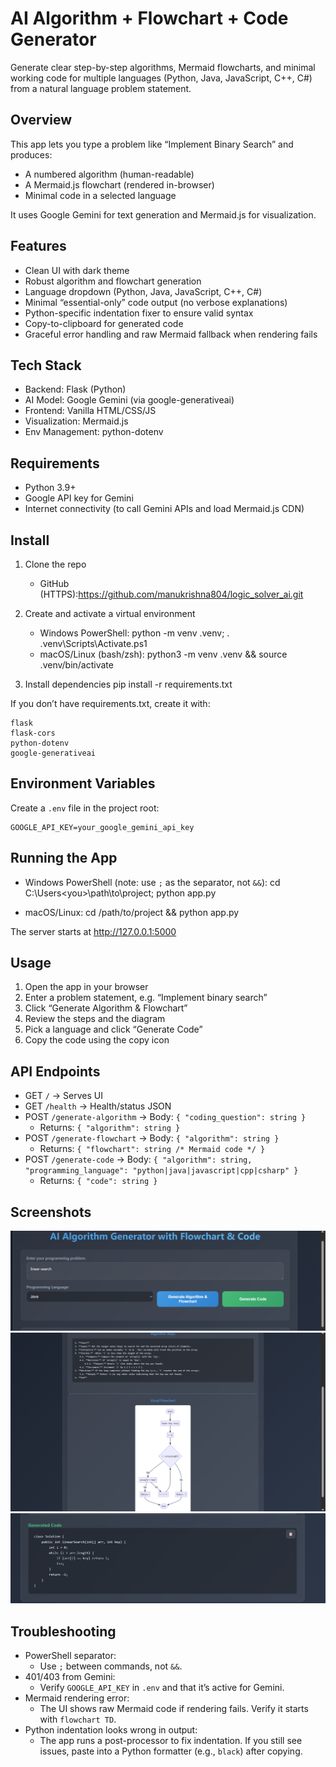 AI Algorithm + Flowchart + Code Generator
========================================

Generate clear step-by-step algorithms, Mermaid flowcharts, and minimal working code for multiple languages (Python, Java, JavaScript, C++, C#) from a natural language problem statement.

Overview
--------
This app lets you type a problem like “Implement Binary Search” and produces:
- A numbered algorithm (human-readable)
- A Mermaid.js flowchart (rendered in-browser)
- Minimal code in a selected language

It uses Google Gemini for text generation and Mermaid.js for visualization.

Features
--------
- Clean UI with dark theme
- Robust algorithm and flowchart generation
- Language dropdown (Python, Java, JavaScript, C++, C#)
- Minimal “essential-only” code output (no verbose explanations)
- Python-specific indentation fixer to ensure valid syntax
- Copy-to-clipboard for generated code
- Graceful error handling and raw Mermaid fallback when rendering fails

Tech Stack
---------
- Backend: Flask (Python)
- AI Model: Google Gemini (via google-generativeai)
- Frontend: Vanilla HTML/CSS/JS
- Visualization: Mermaid.js
- Env Management: python-dotenv

Requirements
------------
- Python 3.9+
- Google API key for Gemini
- Internet connectivity (to call Gemini APIs and load Mermaid.js CDN)

Install
-------
1) Clone the repo
   - GitHub (HTTPS):https://github.com/manukrishna804/logic_solver_ai.git

2) Create and activate a virtual environment
   - Windows PowerShell:
     python -m venv .venv; . .venv\Scripts\Activate.ps1
   - macOS/Linux (bash/zsh):
     python3 -m venv .venv && source .venv/bin/activate

3) Install dependencies
   pip install -r requirements.txt

If you don’t have requirements.txt, create it with:
```
flask
flask-cors
python-dotenv
google-generativeai
```

Environment Variables
---------------------
Create a `.env` file in the project root:
```
GOOGLE_API_KEY=your_google_gemini_api_key
```

Running the App
---------------
- Windows PowerShell (note: use `;` as the separator, not `&&`):
  cd C:\Users\<you>\path\to\project; python app.py

- macOS/Linux:
  cd /path/to/project && python app.py

The server starts at http://127.0.0.1:5000

Usage
-----
1) Open the app in your browser
2) Enter a problem statement, e.g. “Implement binary search”
3) Click “Generate Algorithm & Flowchart”
4) Review the steps and the diagram
5) Pick a language and click “Generate Code”
6) Copy the code using the copy icon

API Endpoints
-------------
- GET `/` → Serves UI
- GET `/health` → Health/status JSON
- POST `/generate-algorithm` → Body: `{ "coding_question": string }`
  - Returns: `{ "algorithm": string }`
- POST `/generate-flowchart` → Body: `{ "algorithm": string }`
  - Returns: `{ "flowchart": string /* Mermaid code */ }`
- POST `/generate-code` → Body: `{ "algorithm": string, "programming_language": "python|java|javascript|cpp|csharp" }`
  - Returns: `{ "code": string }`

Screenshots
-----------
![Input](docs/input.png)
![Algorithm and Flowchart](docs/algorithm%26flowchart.png)
![Code](docs/code.png)


Troubleshooting
---------------
- PowerShell separator:
  - Use `;` between commands, not `&&`.
- 401/403 from Gemini:
  - Verify `GOOGLE_API_KEY` in `.env` and that it’s active for Gemini.
- Mermaid rendering error:
  - The UI shows raw Mermaid code if rendering fails. Verify it starts with `flowchart TD`.
- Python indentation looks wrong in output:
  - The app runs a post-processor to fix indentation. If you still see issues, paste into a Python formatter (e.g., `black`) after copying.




